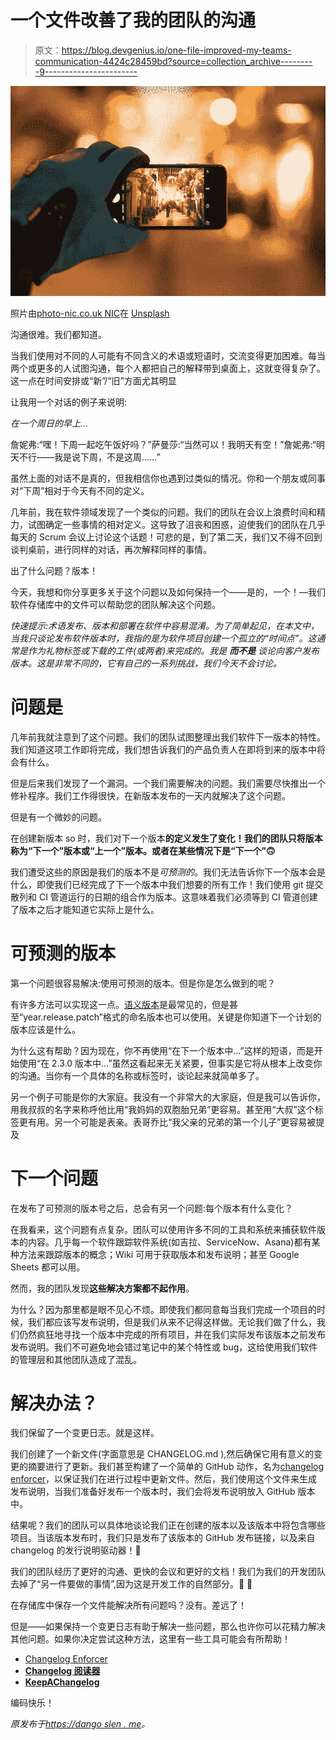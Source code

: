 # 一个文件改善了我的团队的沟通

> 原文：<https://blog.devgenius.io/one-file-improved-my-teams-communication-4424c28459bd?source=collection_archive---------9----------------------->

![](img/dba12cb827f6090ab5d465f809f07e40.png)

照片由[photo-nic.co.uk NIC](https://unsplash.com/@chiro?utm_source=unsplash&utm_medium=referral&utm_content=creditCopyText)在 [Unsplash](https://unsplash.com/s/photos/focus?utm_source=unsplash&utm_medium=referral&utm_content=creditCopyText)

沟通很难。我们都知道。

当我们使用对不同的人可能有不同含义的术语或短语时，交流变得更加困难。每当两个或更多的人试图沟通，每个人都把自己的解释带到桌面上，这就变得复杂了。这一点在时间安排或“新”/“旧”方面尤其明显

让我用一个对话的例子来说明:

*在一个周日的早上…*

詹妮弗:“嘿！下周一起吃午饭好吗？”萨曼莎:“当然可以！我明天有空！”詹妮弗:“明天不行——我是说下周，不是这周……”

虽然上面的对话不是真的，但我相信你也遇到过类似的情况。你和一个朋友或同事对“下周”相对于今天有不同的定义。

几年前，我在软件领域发现了一个类似的问题。我们的团队在会议上浪费时间和精力，试图确定一些事情的相对定义。这导致了沮丧和困惑，迫使我们的团队在几乎每天的 Scrum 会议上讨论这个话题！可悲的是，到了第二天，我们又不得不回到谈判桌前，进行同样的对话，再次解释同样的事情。

出了什么问题？版本！

今天，我想和你分享更多关于这个问题以及如何保持一个——是的，一个！—我们软件存储库中的文件可以帮助您的团队解决这个问题。

*快速提示:术语发布、版本和部署在软件中容易混淆。为了简单起见，在本文中，当我只谈论发布软件版本时，我指的是为软件项目创建一个孤立的“时间点”。这通常是作为礼物标签或下载的工件(或两者)来完成的。我是* ***而不是*** *谈论向客户发布版本。这是非常不同的，它有自己的一系列挑战，我们今天不会讨论。*

# 问题是

几年前我就注意到了这个问题。我们的团队试图整理出我们软件下一版本的特性。我们知道这项工作即将完成，我们想告诉我们的产品负责人在即将到来的版本中将会有什么。

但是后来我们发现了一个漏洞。一个我们需要解决的问题。我们需要尽快推出一个修补程序。我们工作得很快，在新版本发布的一天内就解决了这个问题。

但是有一个微妙的问题。

在创建新版本 so 时，我们对下一个版本**的定义发生了变化！我们的团队只将版本称为“下一个”版本或“上一个”版本。或者在某些情况下是“下一个”🙃**

我们遭受这些的原因是我们的版本不是*可预测的*。我们无法告诉你下一个版本会是什么，即使我们已经完成了下一个版本中我们想要的所有工作！我们使用 git 提交散列和 CI 管道运行的日期的组合作为版本。这意味着我们必须等到 CI 管道创建了版本之后才能知道它实际上是什么。

# 可预测的版本

第一个问题很容易解决:使用可预测的版本。但是你是怎么做到的呢？

有许多方法可以实现这一点。[语义版本](https://semver.org/)是最常见的，但是甚至“year.release.patch”格式的命名版本也可以使用。关键是你知道下一个计划的版本应该是什么。

为什么这有帮助？因为现在，你不再使用“在下一个版本中…”这样的短语，而是开始使用“在 2.3.0 版本中…”虽然这看起来无关紧要，但事实是它将从根本上改变你的沟通。当你有一个具体的名称或标签时，谈论起来就简单多了。

另一个例子可能是你的大家庭。我没有一个非常大的大家庭，但是我可以告诉你，用我叔叔的名字来称呼他比用“我妈妈的双胞胎兄弟”更容易。甚至用“大叔”这个标签更有用。另一个可能是表亲。表哥乔比“我父亲的兄弟的第一个儿子”更容易被提及

# 下一个问题

在发布了可预测的版本号之后，总会有另一个问题:每个版本有什么变化？

在我看来，这个问题有点复杂。团队可以使用许多不同的工具和系统来捕获软件版本的内容。几乎每一个软件跟踪软件系统(如吉拉、ServiceNow、Asana)都有某种方法来跟踪版本的概念；Wiki 可用于获取版本和发布说明；甚至 Google Sheets 都可以用。

然而，我的团队发现**这些解决方案都不起作用**。

为什么？因为那里都是眼不见心不烦。即使我们都同意每当我们完成一个项目的时候，我们都应该写发布说明，但是我们从来不记得这样做。无论我们做了什么，我们仍然疯狂地寻找一个版本中完成的所有项目，并在我们实际发布该版本之前发布发布说明。我们不可避免地会错过笔记中的某个特性或 bug，这给使用我们软件的管理层和其他团队造成了混乱。

# 解决办法？

我们保留了一个变更日志。就是这样。

我们创建了一个新文件(字面意思是 CHANGELOG.md ),然后确保它用有意义的变更的摘要进行了更新。我们甚至构建了一个简单的 GitHub 动作，名为[changelog enforcer](https://github.com/dangoslen/changelog-enforcer)，以保证我们在进行过程中更新文件。然后，我们使用这个文件来生成发布说明，当我们准备好发布一个版本时，我们会将发布说明放入 GitHub 版本中。

结果呢？我们的团队可以具体地谈论我们正在创建的版本以及该版本中将包含哪些项目。当该版本发布时，我们只是发布了该版本的 GitHub 发布链接，以及来自 changelog 的发行说明驱动器！👏

我们的团队经历了更好的沟通、更快的会议和更好的文档！我们为我们的开发团队去掉了“另一件要做的事情”,因为这是开发工作的自然部分。👏 👏

在存储库中保存一个文件能解决所有问题吗？没有。差远了！

但是——如果保持一个变更日志有助于解决一些问题，那么也许你可以花精力解决其他问题。如果你决定尝试这种方法，这里有一些工具可能会有所帮助！

*   [Changelog Enforcer](https://github.com/dangoslen/changelog-enforcer)
*   [**Changelog 阅读器**](https://github.com/mindsers/changelog-reader-action)
*   [**KeepAChangelog**](https://keepachangelog.com/)

编码快乐！

*原发布于*[*https://dango slen . me*](https://dangoslen.me/blog/how-keeping-one-file-improved-my-teams-communication/)*。*